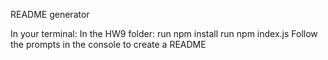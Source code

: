 README generator

In your terminal:
In the HW9 folder:
run npm install
run npm index.js
Follow the prompts in the console to create a README